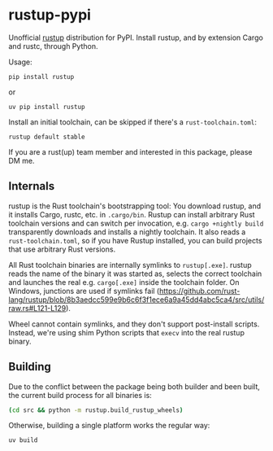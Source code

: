# rustup-pypi

Unofficial [rustup](https://rustup.rs/) distribution for PyPI. Install rustup, and by extension Cargo and rustc, through
Python.

Usage:

```shell
pip install rustup
```

or

```shell
uv pip install rustup
```

Install an initial toolchain, can be skipped if there's a `rust-toolchain.toml`:

```shell
rustup default stable
```

If you are a rust(up) team member and interested in this package, please DM me.

## Internals

rustup is the Rust toolchain's bootstrapping tool: You download rustup, and it installs Cargo, rustc, etc. in
`.cargo/bin`. Rustup can install arbitrary Rust toolchain versions and can switch per invocation, e.g.
`cargo +nightly build` transparently downloads and installs a nightly toolchain. It also reads a `rust-toolchain.toml`,
so if you have Rustup installed, you can build projects that use arbitrary Rust versions.

All Rust toolchain binaries are internally symlinks to `rustup[.exe]`. rustup reads the name of the binary it was
started as, selects the correct toolchain and launches the real e.g. `cargo[.exe]` inside the toolchain folder. On
Windows, junctions are used if symlinks fail
(https://github.com/rust-lang/rustup/blob/8b3aedcc599e9b6c6f3f1ece6a9a45dd4abc5ca4/src/utils/raw.rs#L121-L129).

Wheel cannot contain symlinks, and they don't support post-install scripts. Instead, we're using shim Python scripts
that `execv` into the real rustup binary.

## Building

Due to the conflict between the package being both builder and been built, the current build process for all binaries
is:

```bash
(cd src && python -m rustup.build_rustup_wheels)
```

Otherwise, building a single platform works the regular way:

```bash
uv build
```
